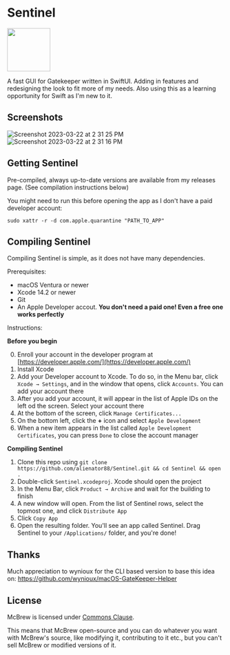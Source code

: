 # Sentinel

<img src="https://user-images.githubusercontent.com/6263626/227031704-96a1b004-b0bc-4286-a66a-5807b0c6807a.png" width="100" height="100" />

A fast GUI for Gatekeeper written in SwiftUI.
Adding in features and redesigning the look to fit more of my needs. Also using this as a learning opportunity for Swift as I'm new to it.

## Screenshots

![Screenshot 2023-03-22 at 2 31 25 PM](https://user-images.githubusercontent.com/6263626/227030852-2c450dc7-1e9a-4b2a-8dbb-05057f24cd13.png)
![Screenshot 2023-03-22 at 2 31 16 PM](https://user-images.githubusercontent.com/6263626/227030854-a976ca4a-9f47-4561-835d-182606f840b3.png)

## Getting Sentinel

Pre-compiled, always up-to-date versions are available from my releases page. (See compilation instructions below)

You might need to run this before opening the app as I don't have a paid developer account: 

`sudo xattr -r -d com.apple.quarantine "PATH_TO_APP"`

## Compiling Sentinel

Compiling Sentinel is simple, as it does not have many dependencies.

Prerequisites:

* macOS Ventura or newer
* Xcode 14.2 or newer
* Git
* An Apple Developer accout. **You don't need a paid one! Even a free one works perfectly**

Instructions:

**Before you begin**

0. Enroll your account in the developer program at [https://developer.apple.com/](https://developer.apple.com/)
1. Install Xcode
2. Add your Developer account to Xcode. To do so, in the Menu bar, click `Xcode → Settings`, and in the window that opens, click `Accounts`. You can add your account there
3. After you add your account, it will appear in the list of Apple IDs on the left od the screen. Select your account there
4. At the bottom of the screen, click `Manage Certificates...`
5. On the bottom left, click the **+** icon and select `Apple Development`
6. When a new item appears in the list called `Apple Development Certificates`, you can press `Done` to close the account manager

**Compiling Sentinel**

1. Clone this repo using `git clone https://github.com/alienator88/Sentinel.git && cd Sentinel && open .`
2. Double-click `Sentinel.xcodeproj`. Xcode should open the project
3. In the Menu Bar, click `Product → Archive` and wait for the building to finish
4. A new window will open. From the list of Sentinel rows, select the topmost one, and click `Distribute App`
5. Click `Copy App`
6. Open the resulting folder. You'll see an app called Sentinel. Drag Sentinel to your `/Applications/` folder, and you're done!

## Thanks

Much appreciation to wynioux for the CLI based version to base this idea on: https://github.com/wynioux/macOS-GateKeeper-Helper

## License

McBrew is licensed under [Commons Clause](https://commonsclause.com).

This means that McBrew open-source and you can do whatever you want with McBrew's source, like modifying it, contributing to it etc., but you can't sell McBrew or modified versions of it.

 
